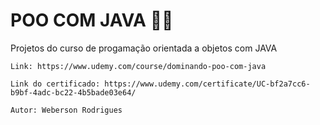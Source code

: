 # POO COM JAVA    👨‍🏫

Projetos do curso de progamação orientada a objetos com JAVA
```
Link: https://www.udemy.com/course/dominando-poo-com-java

Link do certificado: https://www.udemy.com/certificate/UC-bf2a7cc6-b9bf-4adc-bc22-4b5bade03e64/

Autor: Weberson Rodrigues
```